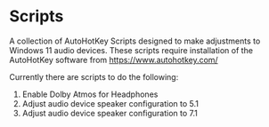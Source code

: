 # Scripts
A collection of AutoHotKey Scripts designed to make adjustments to Windows 11 audio devices.
These scripts require installation of the AutoHotKey software from https://www.autohotkey.com/

Currently there are scripts to do the following:

1) Enable Dolby Atmos for Headphones
2) Adjust audio device speaker configuration to 5.1
3) Adjust audio device speaker configuration to 7.1
